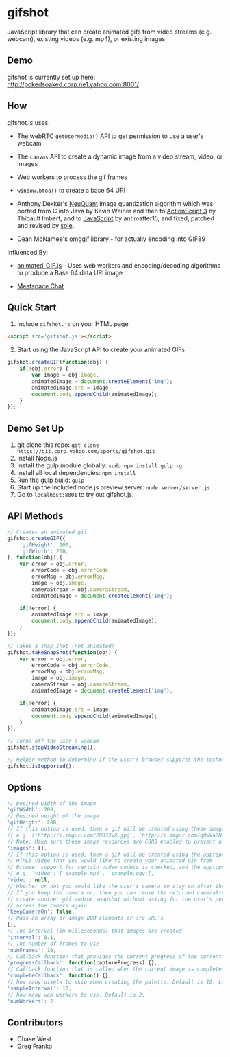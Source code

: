 gifshot
=======

JavaScript library that can create animated gifs from video streams (e.g. webcam), existing videos (e.g. mp4), or existing images 

## Demo

gifshot is currently set up here: http://pokedsoaked.corp.ne1.yahoo.com:8001/

## How

gifshot.js uses: 

- The webRTC `getUserMedia()` API to get permission to use a user's webcam

- The `canvas` API to create a dynamic image from a video stream, video, or images

- Web workers to process the gif frames

- `window.btoa()` to create a base 64 URI

- Anthony Dekker's [NeuQuant](http://members.ozemail.com.au/~dekker/NEUQUANT.HTML) image quantization algorithm which was ported from C into Java by Kevin Weiner and then to [ActionScript 3](http://www.bytearray.org/?p=93) by Thibault Imbert, and to [JavaScript](http://antimatter15.com/wp/2010/07/javascript-to-animated-gif/) by antimatter15, and fixed, patched and revised by [sole](http://soledadpenades.com).

- Dean McNamee's [omggif](https://github.com/deanm/omggif) library - for actually encoding into GIF89


Influenced By:

- [animated_GIF.js](https://github.com/sole/Animated_GIF) - Uses web workers and encoding/decoding algorithms to produce a Base 64 data URI image

- [Meatspace Chat](https://chat.meatspac.es/)

## Quick Start
1.  Include `gifshot.js` on your HTML page

```html
<script src='gifshot.js'></script>
```

2.  Start using the JavaScript API to create your animated GIFs

```javascript
gifshot.createGIF(function(obj) {
	if(!obj.error) {
		var image = obj.image,
		animatedImage = document.createElement('img');
		animatedImage.src = image;
		document.body.appendChild(animatedImage);
	}
});
```

## Demo Set Up

1.  git clone this repo: `git clone https://git.corp.yahoo.com/sports/gifshot.git`
2.  Install [Node.js](http://nodejs.org/)
3.  Install the gulp module globally: `sudo npm install gulp -g`
4.  Install all local dependencies: `npm install`
5.  Run the gulp build: `gulp`
6.  Start up the included node.js preview server: `node server/server.js`
7.  Go to `localhost:8001` to try out gifshot.js.

## API Methods

```javascript
// Creates an animated gif
gifshot.createGIF({
	'gifHeight': 200,
	'gifWidth': 200,
}, function(obj) {
	var error = obj.error,
		errorCode = obj.errorCode,
		errorMsg = obj.errorMsg,
		image = obj.image,
		cameraStream = obj.cameraStream,
		animatedImage = document.createElement('img');

	if(!error) {
		animatedImage.src = image;
		document.body.appendChild(animatedImage);
	}
});

// Takes a snap shot (not animated)
gifshot.takeSnapShot(function(obj) {
	var error = obj.error,
		errorCode = obj.errorCode,
		errorMsg = obj.errorMsg,
		image = obj.image,
		cameraStream = obj.cameraStream,
		animatedImage = document.createElement('img');

	if(!error) {
		animatedImage.src = image;
		document.body.appendChild(animatedImage);
	}
});

// Turns off the user's webcam
gifshot.stopVideoStreaming();

// Helper method to determine if the user's browser supports the technology to create animated gifs in JavaScript
gifshot.isSupported();
```


## Options

```javascript
// Desired width of the image
'gifWidth': 200,
// Desired height of the image
'gifHeight': 200,
// If this option is used, then a gif will be created using these images
// e.g. ['http://i.imgur.com/2OO33vX.jpg', 'http://i.imgur.com/qOwVaSN.png', 'http://i.imgur.com/Vo5mFZJ.gif'],
// Note: Make sure these image resources are CORS enabled to prevent any cross-origin JavaScript errors
'images': [],
// If this option is used, then a gif will be created using the appropriate video
// HTML5 video that you would like to create your animated GIF from
// Browser support for certain video codecs is checked, and the appropriate video is selected
// e.g. 'video': ['example.mp4', 'example.ogv'],
'video': null,
// Whether or not you would like the user's camera to stay on after the gif is created
// If you keep the camera on, then you can reuse the returned cameraStream object to
// create another gif and/or snapshot without asking for the user's permission to
// access the camera again
'keepCameraOn': false,
// Pass an array of image DOM elements or src URL's
[],
// The interval (in milleseconds) that images are created
'interval': 0.1,
// The number of frames to use
'numFrames': 10,
// Callback function that provides the current progress of the current image
'progressCallback': function(captureProgress) {},
// Callback function that is called when the current image is completed
'completeCallback': function() {},
// how many pixels to skip when creating the palette. Default is 10. Less is better, but slower.
'sampleInterval': 10,
// how many web workers to use. Default is 2.
'numWorkers': 2
```

## Contributors

- Chase West
- Greg Franko
